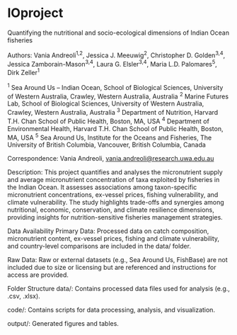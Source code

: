 # IOproject
Quantifying the nutritional and socio-ecological dimensions of Indian Ocean fisheries

Authors:
Vania Andreoli<sup>1,2</sup>, Jessica J. Meeuwig<sup>2</sup>, Christopher D. Golden<sup>3,4</sup>, Jessica Zamborain-Mason<sup>3,4</sup>, Laura G. Elsler<sup>3,4</sup>, Maria L.D. Palomares<sup>5</sup>, Dirk Zeller<sup>1</sup>

<sup>1</sup> Sea Around Us – Indian Ocean, School of Biological Sciences, University of Western Australia, Crawley, Western Australia, Australia
<sup>2</sup> Marine Futures Lab, School of Biological Sciences, University of Western Australia, Crawley, Western Australia, Australia
<sup>3</sup> Department of Nutrition, Harvard T.H. Chan School of Public Health, Boston, MA, USA
<sup>4</sup> Department of Environmental Health, Harvard T.H. Chan School of Public Health, Boston, MA, USA
<sup>5</sup> Sea Around Us, Institute for the Oceans and Fisheries, The University of British Columbia, Vancouver, British Columbia, Canada

Correspondence: Vania Andreoli, vania.andreoli@research.uwa.edu.au

Description: This project quantifies and analyses the micronutrient supply and average micronutrient concentration of taxa exploited by fisheries in the Indian Ocean. It assesses associations among taxon-specific micronutrient concentrations, ex-vessel prices, fishing vulnerability, and climate vulnerability. The study highlights trade-offs and synergies among nutritional, economic, conservation, and climate resilience dimensions, providing insights for nutrition-sensitive fisheries management strategies.

Data Availability
Primary Data: Processed data on catch composition, micronutrient content, ex-vessel prices, fishing and climate vulnerability, and country-level comparisons are included in the data/ folder.

Raw Data: Raw or external datasets (e.g., Sea Around Us, FishBase) are not included due to size or licensing but are referenced and instructions for access are provided.


Folder Structure
data/: Contains processed data files used for analysis (e.g., .csv, .xlsx).

code/: Contains scripts for data processing, analysis, and visualization.

output/: Generated figures and tables.
